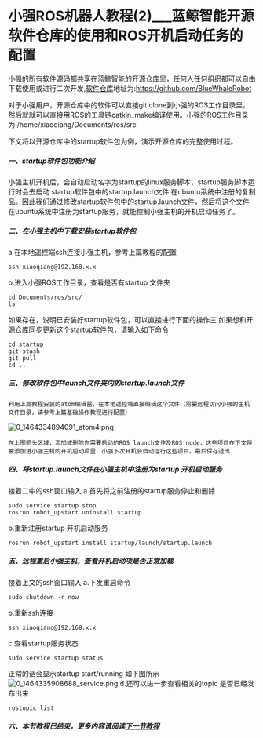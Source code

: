 # 小强ROS机器人教程(2)___蓝鲸智能开源软件仓库的使用和ROS开机启动任务的配置<br>
小强的所有软件源码都共享在蓝鲸智能的开源仓库里，任何人任何组织都可以自由下载使用或进行二次开发,[软件仓库](https://github.com/BlueWhaleRobot)地址为:https://github.com/BlueWhaleRobot

对于小强用户，开源仓库中的软件可以直接git clone到小强的ROS工作目录里，然后就就可以直接用ROS的工具链catkin_make编译使用。小强的ROS工作目录为:/home/xiaoqiang/Documents/ros/src

下文将以开源仓库中的startup软件包为例，演示开源仓库的完整使用过程。
##### 一、startup软件包功能介绍
小强主机开机后，会自动启动名字为startup的linux服务脚本，startup服务脚本运行时会去启动 startup软件包中的startup.launch文件 在ubuntu系统中注册的复制品。因此我们通过修改startup软件包中的startup.launch文件，然后将这个文件在ubuntu系统中注册为startup服务，就能控制小强主机的开机启动任务了。
##### 二、在小强主机中下载安装startup软件包
a.在本地遥控端ssh连接小强主机，参考上篇教程的配置
```
ssh xiaoqiang@192.168.x.x 
```
b.进入小强ROS工作目录，查看是否有startup 文件夹
```
cd Documents/ros/src/
ls
```
如果存在，说明已安装好startup软件包，可以直接进行下面的操作三
如果想和开源仓库同步更新这个startup软件包，请输入如下命令
```
cd startup
git stash
git pull
cd ..
```
##### 三、修改软件包中launch文件夹内的startup.launch文件
```
利用上篇教程安装的atom编辑器，在本地遥控端直接编辑这个文件（需要远程访问小强的主机文件目录，请参考上篇基础操作教程进行配置）
```
![0_1464334894091_atom4.png](/uploads/files/1464334914208-atom4.png) 
```
在上图箭头区域，添加或删除你需要启动的ROS launch文件及ROS node，这些项目在下文将被添加进小强主机的开机启动项里，小强下次开机会自动运行这些项目。最后保存退出
```
##### 四、将startup.launch文件在小强主机中注册为startup 开机启动服务

接着二中的ssh窗口输入
a.首先将之前注册的startup服务停止和删除
```
sudo service startup stop
rosrun robot_upstart uninstall startup
``` 
b.重新注册startup 开机启动服务
```
rosrun robot_upstart install startup/launch/startup.launch
```
##### 五、远程重启小强主机，查看开机启动项是否正常加载
接着上文的ssh窗口输入
a.下发重启命令
```
sudo shutdown -r now 
```
b.重新ssh连接
```
ssh xiaoqiang@192.168.x.x
```
c.查看startup服务状态
```
sudo service startup status
```
正常的话会显示startup start/running 如下图所示
![0_1464335908688_service.png](/uploads/files/1464335928763-service.png) 
d.还可以进一步查看相关的topic 是否已经发布出来
```
rostopic list
```
##### 六、本节教程已结束，更多内容请阅读[下一节教程](http://community.bwbot.org/topic/24/%E5%B0%8F%E5%BC%BAros%E6%9C%BA%E5%99%A8%E4%BA%BA%E6%95%99%E7%A8%8B-3-___%E5%9C%A8rviz%E4%B8%AD%E6%98%BE%E7%A4%BA%E5%B0%8F%E5%BC%BA%E6%9C%BA%E5%99%A8%E4%BA%BA%E6%A8%A1%E5%9E%8B)
